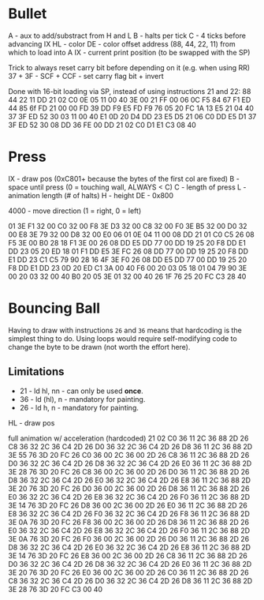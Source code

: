 # Bullet

A - aux to add/substract from H and L
B - halts per tick
C - 4 ticks before advancing IX
HL - color
DE - color offset address (88, 44, 22, 11) from which to load into A
IX - current print position (to be swapped with the SP)

Trick to always reset carry bit before depending on it (e.g. when using RR)
37 + 3F - SCF + CCF - set carry flag bit + invert

Done with 16-bit loading via SP, instead of using instructions 21 and 22:
88 44 22 11 DD 21 02 C0 0E 05 11 00 40 3E 00 21 FF 00 06 0C F5 84 67 F1 ED 44 85 6f FD 21 00 00 FD 39 DD F9 E5 FD F9 76 05 20 FC 1A 13 E5 21 04 40 37 3F ED 52 30 03 11 00 40 E1 0D 20 D4 DD 23 E5 D5 21 06 C0 DD E5 D1 37 3F ED 52 30 08 DD 36 FE 00 DD 21 02 C0 D1 E1 C3 08 40

# Press

IX - draw pos (0xC801+ because the bytes of the first col are fixed)
B - space until press (0 = touching wall, ALWAYS < C)
C - length of press
L - animation length (# of halts)
H - height
DE - 0x800

4000 - move direction (1 = right, 0 = left)

01 3E F1 32 00 C0 32 00 F8 3E D3 32 00 C8 32 00 F0 3E B5 32 00 D0 32 00 E8 3E 79 32 00 D8 32 00 E0 06 01 0E 04 11 00 08 DD 21 01 C0 C5 26 08 F5 3E 00 B0 28 18 F1 3E 00 26 08 DD E5 DD 77 00 DD 19 25 20 F8 DD E1 DD 23 05 20 ED 18 01 F1 DD E5 3E FC 26 08 DD 77 00 DD 19 25 20 F8 DD E1 DD 23 C1 C5 79 90 28 16 4F 3E F0 26 08 DD E5 DD 77 00 DD 19 25 20 F8 DD E1 DD 23 0D 20 ED C1 3A 00 40 F6 00 20 03 05 18 01 04 79 90 3E 00 20 03 32 00 40 B0 20 05 3E 01 32 00 40 26 1F 76 25 20 FC C3 28 40

# Bouncing Ball

Having to draw with instructions `26` and `36` means that hardcoding is the simplest thing to do. Using loops would require self-modifying code to change the byte to be drawn (not worth the effort here).

## Limitations

- 21 - ld hl, nn  - can only be used **once**.
- 36 - ld (hl), n - mandatory for painting.
- 26 - ld h, n    - mandatory for painting.

HL - draw pos

full animation w/ acceleration (hardcoded)
21 02 C0 36 11 2C 36 88 2D 26 C8 36 32 2C 36 C4 2D 26 D0 36 32 2C 36 C4 2D 26 D8 36 11 2C 36 88 2D 3E 55 76 3D 20 FC 26 C0 36 00 2C 36 00 2D 26 C8 36 11 2C 36 88 2D 26 D0 36 32 2C 36 C4 2D 26 D8 36 32 2C 36 C4 2D 26 E0 36 11 2C 36 88 2D 3E 28 76 3D 20 FC 26 C8 36 00 2C 36 00 2D 26 D0 36 11 2C 36 88 2D 26 D8 36 32 2C 36 C4 2D 26 E0 36 32 2C 36 C4 2D 26 E8 36 11 2C 36 88 2D 3E 20 76 3D 20 FC 26 D0 36 00 2C 36 00 2D 26 D8 36 11 2C 36 88 2D 26 E0 36 32 2C 36 C4 2D 26 E8 36 32 2C 36 C4 2D 26 F0 36 11 2C 36 88 2D 3E 14 76 3D 20 FC 26 D8 36 00 2C 36 00 2D 26 E0 36 11 2C 36 88 2D 26 E8 36 32 2C 36 C4 2D 26 F0 36 32 2C 36 C4 2D 26 F8 36 11 2C 36 88 2D 3E 0A 76 3D 20 FC 26 F8 36 00 2C 36 00 2D 26 D8 36 11 2C 36 88 2D 26 E0 36 32 2C 36 C4 2D 26 E8 36 32 2C 36 C4 2D 26 F0 36 11 2C 36 88 2D 3E 0A 76 3D 20 FC 26 F0 36 00 2C 36 00 2D 26 D0 36 11 2C 36 88 2D 26 D8 36 32 2C 36 C4 2D 26 E0 36 32 2C 36 C4 2D 26 E8 36 11 2C 36 88 2D 3E 14 76 3D 20 FC 26 E8 36 00 2C 36 00 2D 26 C8 36 11 2C 36 88 2D 26 D0 36 32 2C 36 C4 2D 26 D8 36 32 2C 36 C4 2D 26 E0 36 11 2C 36 88 2D 3E 20 76 3D 20 FC 26 E0 36 00 2C 36 00 2D 26 C0 36 11 2C 36 88 2D 26 C8 36 32 2C 36 C4 2D 26 D0 36 32 2C 36 C4 2D 26 D8 36 11 2C 36 88 2D 3E 28 76 3D 20 FC C3 00 40
